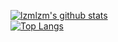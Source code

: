 [![lzmlzm's github stats](https://github-readme-stats.vercel.app/api?username=lzmlzm&theme=gruvbox)](https://github.com/lzmlzm/github-readme-stats)  
[![Top Langs](https://github-readme-stats.vercel.app/api/top-langs/?username=lzmlzm&layout=compact&theme=gruvbox)](https://github.com/lzmlzm/github-readme-stats)
